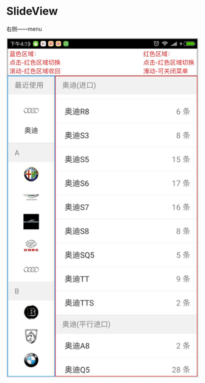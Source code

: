 # SlideView
右侧——menu

 ![image](https://github.com/wuyajun7/SlideView/blob/master/SlideView/3333333.png)

